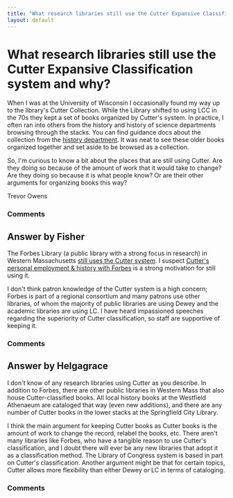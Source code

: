 ```yaml
---
title: "What research libraries still use the Cutter Expansive Classification system and why?"
layout: default
---
```

What research libraries still use the Cutter Expansive Classification system and why?
=====================
When I was at the University of Wisconsin I occasionally found my way up
to the library's Cutter Collection. While the Library shifted to using
LCC in the 70s they kept a set of books organized by Cutter's system. In
practice, I often ran into others from the history and history of
science departments browsing through the stacks. You can find guidance
docs about the collection from the [history
department](http://www.library.wisc.edu/guides/europeanhistory/guides/brows3.htm).
It was neat to see these older books organized together and set aside to
be browsed as a collection.

So, I'm curious to know a bit about the places that are still using
Cutter. Are they doing so because of the amount of work that it would
take to change? Are they doing so because it is what people know? Or are
their other arguments for organizing books this way?

Trevor Owens

### Comments ###


Answer by Fisher
----------------
The Forbes Library (a public library with a strong focus in research) in
Western Massachusetts [still uses the Cutter
system](http://www.forbeslibrary.org/research/index.php?n=Main.CutterClassification).
I suspect [Cutter's personal employment & history with
Forbes](http://www.forbeslibrary.org/cutter/cacutter.shtml) is a strong
motivation for still using it.

I don't think patron knowledge of the Cutter system is a high concern;
Forbes is part of a regional consortium and many patrons use other
libraries, of whom the majority of public libraries are using Dewey and
the academic libraries are using LC. I have heard impassioned speeches
regarding the superiority of Cutter classification, so staff are
supportive of keeping it.

### Comments ###

Answer by Helgagrace
----------------
I don't know of any research libraries using Cutter as you describe. In
addition to Forbes, there are other public libraries in Western Mass
that also house Cutter-classified books. All local history books at the
Westfield Athenaeum are cataloged that way (even new additions), and
there are any number of Cutter books in the lower stacks at the
Springfield City Library.

I think the main argument for keeping Cutter books as Cutter books is
the amount of work to change the record, relabel the books, etc. There
aren't many libraries like Forbes, who have a tangible reason to use
Cutter's classification, and I doubt there will ever be any new
libraries that adopt it as a classification method. The Library of
Congress system is based in part on Cutter's classification. Another
argument might be that for certain topics, Cutter allows more
flexibility than either Dewey or LC in terms of cataloging.

### Comments ###


